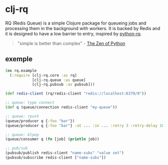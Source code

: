 # clj-rq

RQ (Redis Queue) is a simple Clojure package for queueing jobs and processing them in the background with workers. It is backed by Redis and it is designed to have a low barrier to entry, inspired by [python-rq](https://python-rq.org).

> "simple is better than complex" - [The Zen of Python](https://peps.python.org/pep-0020/)


## exemple

```clojure
(ns rq.example
  (:require [clj-rq.core :as rq]
            [clj-rq.queue :as queue]
            [clj-rq.pubsub :as pubsub]))

(def redis-client (rq/redis-client "redis://localhost:6379/0"))

;; queue: type connect
(def q (queue/connection redis-client "my-queue"))

;; queue: rpush
(queue/producer q {:foo "bar"})
(queue/producer q {:foo "bar"} :at ... :in ... :retry 3 :retry-delay 10)

;; queue: blpop
(queue/consumer q (fn [job] (println job))

;; pub/sub
(pubsub/publish redis-client "name-subs" "value set")
(pubsub/subscribe redis-client ["name-subs"])
```
